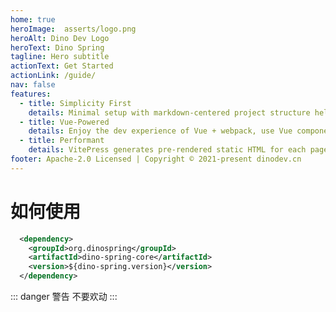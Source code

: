 ```yaml
---
home: true
heroImage: 	asserts/logo.png
heroAlt: Dino Dev Logo
heroText: Dino Spring
tagline: Hero subtitle
actionText: Get Started
actionLink: /guide/
nav: false
features:
  - title: Simplicity First
    details: Minimal setup with markdown-centered project structure helps you focus on writing.
  - title: Vue-Powered
    details: Enjoy the dev experience of Vue + webpack, use Vue components in markdown, and develop custom themes with Vue.
  - title: Performant
    details: VitePress generates pre-rendered static HTML for each page, and runs as an SPA once a page is loaded.
footer: Apache-2.0 Licensed | Copyright © 2021-present dinodev.cn
---
```


# 如何使用

```xml
  <dependency>
    <groupId>org.dinospring</groupId>
    <artifactId>dino-spring-core</artifactId>
    <version>${dino-spring.version}</version>
  </dependency>
```

::: danger 警告
不要欢动
:::
